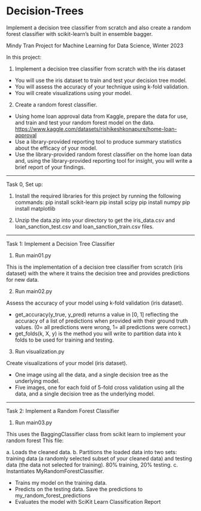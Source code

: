 # Decision-Trees
Implement a decision tree classifier from scratch and also create a random forest classifier with scikit-learn’s built in ensemble bagger.


Mindy Tran
Project for Machine Learning for Data Science, Winter 2023

In this project:
1. Implement a decision tree classifier from scratch with the iris dataset
* You will use the iris dataset to train and test your decision tree model.
* You will assess the accuracy of your technique using k-fold validation.
* You will create visualizations using your model.

2. Create a random forest classifier.
* Using home loan approval data from Kaggle, prepare the data for use, and train and test your random forest model on the data.
https://www.kaggle.com/datasets/rishikeshkonapure/home-loan-approval
* Use a library-provided reporting tool to produce summary statistics about the efficacy of your model.
* Use the library-provided random forest classifier on the home loan data and, using the library-provided reporting tool for insight, you will write a brief report of your findings.



*********************************************************************************
Task 0, Set up:

1. Install the required libraries for this project by running the following commands:
pip install scikit-learn
pip install scipy
pip install numpy
pip install matplotlib

2. Unzip the data.zip into your directory to get the iris_data.csv and loan_sanction_test.csv and loan_sanction_train.csv files.


*********************************************************************************
Task 1: Implement a Decision Tree Classifier

1. Run main01.py

This is the implementation of a decision tree classifier from scratch (iris dataset) with the where it trains the decision tree and provides predictions for new data.

2. Run main02.py

Assess the accuracy of your model using k-fold validation (iris dataset).
* get_accuracy(y_true, y_pred) returns a value in [0, 1] reflecting the accuracy of a list of predictions when provided with their ground truth values. (0= all predictions were wrong, 1= all predictions were correct.) 
* get_folds(k, X, y) is the method you will write to partition data into k folds to be used for training and testing. 

3. Run visualization.py

Create visualizations of your model (iris dataset).
* One image using all the data, and a single decision tree as the underlying model.
* Five images, one for each fold of 5-fold cross validation using all the data, and a single decision tree as the underlying model.


*********************************************************************************
Task 2: Implement a Random Forest Classifier

1. Run main03.py

This uses the BaggingClassifier class from scikit learn to implement your random forest
This file:

a. Loads the cleaned data.
b. Partitions the loaded data into two sets: training data (a randomly selected subset of your cleaned
data) and testing data (the data not selected for training). 80% training, 20% testing.
c. Instantiates MyRandomForestClassifier.
* Trains my model on the training data.
* Predicts on the testing data. Save the predictions to my_random_forest_predictions
* Evaluates the model with SciKit Learn Classification Report
